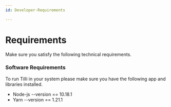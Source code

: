 ```yaml
---
id: Developer-Requirements

---
```


# Requirements

Make sure you satisfy the following technical requirements.


### Software Requirements

To run Tilli in your system please make sure you have the following app and libraries installed.

- Node-js --version == 10.18.1
- Yarn --version == 1.21.1





